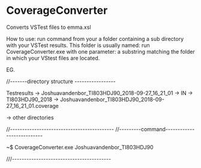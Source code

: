# CoverageConverter
Converts VSTest files to emma.xsl

How to use:
run command from your a folder containing a sub directory with your VSTest results. This folder is usually named: <accountName>_<computerName>_<dateTime-of-creation>
run CoverageConverter.exe with one parameter: a substring matching the folder in which your VStest files are located. 
  
  
  
  
  
EG.

//-------directory structure -----------------

Testresults
  -> Joshuavandenbor_TI803HDJ90_2018-09-27_16_21_01
    -> IN
      -> TI803HDJ90_2018
        -> Joshuavandenbor_TI803HDJ90_2018-09-27_16_21_01.coverage
      
  -> other directories
  
 //------------------------------------------- 
 //---------command---------------------------
 
 ~$ CoverageConverter.exe Joshuavandenbor_TI803HDJ90
 
 ///-----------------------------------------
